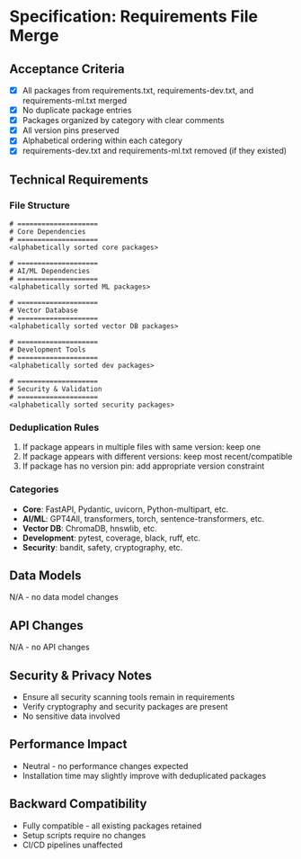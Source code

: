 # Specification: Requirements File Merge

## Acceptance Criteria
- [x] All packages from requirements.txt, requirements-dev.txt, and requirements-ml.txt merged
- [x] No duplicate package entries
- [x] Packages organized by category with clear comments
- [x] All version pins preserved
- [x] Alphabetical ordering within each category
- [x] requirements-dev.txt and requirements-ml.txt removed (if they existed)

## Technical Requirements

### File Structure
```
# ====================
# Core Dependencies
# ====================
<alphabetically sorted core packages>

# ====================
# AI/ML Dependencies
# ====================
<alphabetically sorted ML packages>

# ====================
# Vector Database
# ====================
<alphabetically sorted vector DB packages>

# ====================
# Development Tools
# ====================
<alphabetically sorted dev packages>

# ====================
# Security & Validation
# ====================
<alphabetically sorted security packages>
```

### Deduplication Rules
1. If package appears in multiple files with same version: keep one
2. If package appears with different versions: keep most recent/compatible
3. If package has no version pin: add appropriate version constraint

### Categories
- **Core**: FastAPI, Pydantic, uvicorn, Python-multipart, etc.
- **AI/ML**: GPT4All, transformers, torch, sentence-transformers, etc.
- **Vector DB**: ChromaDB, hnswlib, etc.
- **Development**: pytest, coverage, black, ruff, etc.
- **Security**: bandit, safety, cryptography, etc.

## Data Models
N/A - no data model changes

## API Changes
N/A - no API changes

## Security & Privacy Notes
- Ensure all security scanning tools remain in requirements
- Verify cryptography and security packages are present
- No sensitive data involved

## Performance Impact
- Neutral - no performance changes expected
- Installation time may slightly improve with deduplicated packages

## Backward Compatibility
- Fully compatible - all existing packages retained
- Setup scripts require no changes
- CI/CD pipelines unaffected
